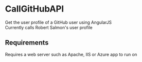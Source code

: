# CallGitHubAPI
Get the user profile of a GitHub user using AngularJS  
Currently calls Robert Salmon's user profile

## Requirements
Requires a web server such as Apache, IIS or Azure app to run on
